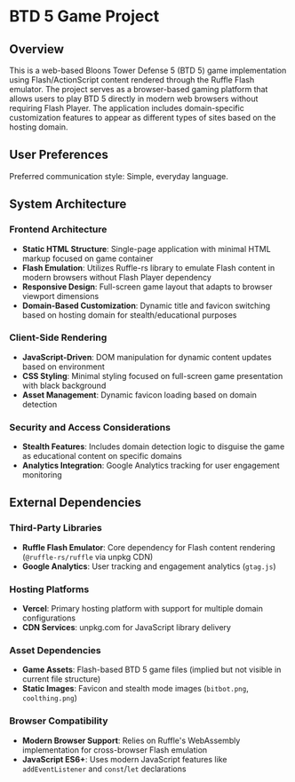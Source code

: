 # BTD 5 Game Project

## Overview

This is a web-based Bloons Tower Defense 5 (BTD 5) game implementation using Flash/ActionScript content rendered through the Ruffle Flash emulator. The project serves as a browser-based gaming platform that allows users to play BTD 5 directly in modern web browsers without requiring Flash Player. The application includes domain-specific customization features to appear as different types of sites based on the hosting domain.

## User Preferences

Preferred communication style: Simple, everyday language.

## System Architecture

### Frontend Architecture
- **Static HTML Structure**: Single-page application with minimal HTML markup focused on game container
- **Flash Emulation**: Utilizes Ruffle-rs library to emulate Flash content in modern browsers without Flash Player dependency
- **Responsive Design**: Full-screen game layout that adapts to browser viewport dimensions
- **Domain-Based Customization**: Dynamic title and favicon switching based on hosting domain for stealth/educational purposes

### Client-Side Rendering
- **JavaScript-Driven**: DOM manipulation for dynamic content updates based on environment
- **CSS Styling**: Minimal styling focused on full-screen game presentation with black background
- **Asset Management**: Dynamic favicon loading based on domain detection

### Security and Access Considerations
- **Stealth Features**: Includes domain detection logic to disguise the game as educational content on specific domains
- **Analytics Integration**: Google Analytics tracking for user engagement monitoring

## External Dependencies

### Third-Party Libraries
- **Ruffle Flash Emulator**: Core dependency for Flash content rendering (`@ruffle-rs/ruffle` via unpkg CDN)
- **Google Analytics**: User tracking and engagement analytics (`gtag.js`)

### Hosting Platforms
- **Vercel**: Primary hosting platform with support for multiple domain configurations
- **CDN Services**: unpkg.com for JavaScript library delivery

### Asset Dependencies
- **Game Assets**: Flash-based BTD 5 game files (implied but not visible in current file structure)
- **Static Images**: Favicon and stealth mode images (`bitbot.png`, `coolthing.png`)

### Browser Compatibility
- **Modern Browser Support**: Relies on Ruffle's WebAssembly implementation for cross-browser Flash emulation
- **JavaScript ES6+**: Uses modern JavaScript features like `addEventListener` and `const`/`let` declarations
